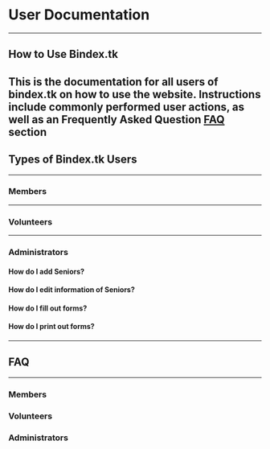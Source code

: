 # User Documentation
---
## How to Use Bindex.tk
This is the documentation for all users of bindex.tk on how to use the website. Instructions
include commonly performed user actions, as well as an Frequently Asked Question [FAQ](#faq) section
---
## Types of Bindex.tk Users
---
### Members

---
### Volunteers

---
### Administrators

#### How do I add Seniors?

#### How do I edit information of Seniors?

#### How do I fill out forms?

#### How do I print out forms?

####  
--- 

## FAQ
---
### Members

### Volunteers

### Administrators
